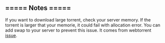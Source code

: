 

## ===== Notes =====
If you want to download large torrent, check your server memory. If the torrent is larger that your memorie, it could fail with allocation error. You can add swap to your server to prevent this issue.
It comes from webtorrent [issue](https://github.com/webtorrent/webtorrent/issues/1186).
